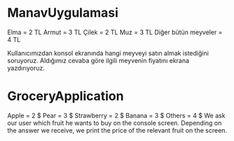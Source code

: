# ManavUygulamasi
Elma = 2 TL
Armut = 3 TL
Çilek = 2 TL
Muz = 3 TL
Diğer bütün meyveler = 4 TL

Kullanıcımızdan konsol ekranında hangi meyveyi satın almak istediğini soruyoruz. Aldığımız cevaba göre ilgili meyvenin fiyatını ekrana yazdırıyoruz. 

# GroceryApplication
Apple = 2 $
Pear = 3 $
Strawberry = 2 $
Banana = 3 $
Others = 4 $
We ask our user which fruit he wants to buy on the console screen. Depending on the answer we receive, we print the price of the relevant fruit on the screen.
